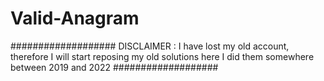 # Valid-Anagram
################### DISCLAIMER :  I have lost my old account, therefore I will start reposing my old solutions here I did them somewhere between 2019 and 2022 ###################
